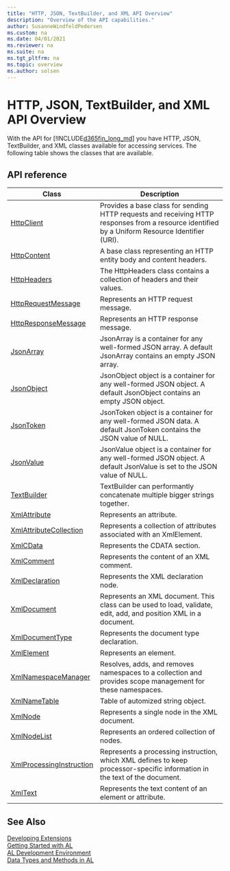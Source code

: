 ```yaml
---
title: "HTTP, JSON, TextBuilder, and XML API Overview"
description: "Overview of the API capabilities."
author: SusanneWindfeldPedersen
ms.custom: na
ms.date: 04/01/2021
ms.reviewer: na
ms.suite: na
ms.tgt_pltfrm: na
ms.topic: overview
ms.author: solsen
---
```


# HTTP, JSON, TextBuilder, and XML API Overview

With the API for [!INCLUDE[d365fin_long_md](includes/d365fin_long_md.md)] you have HTTP, JSON, TextBuilder, and XML classes available for accessing services. The following table shows the classes that are available. 

## API reference

|Class|Description|
|-----|-----------|
|[HttpClient](methods-auto/httpclient/httpclient-data-type.md)|Provides a base class for sending HTTP requests and receiving HTTP responses from a resource identified by a Uniform Resource Identifier (URI).|
|[HttpContent](methods-auto/httpcontent/httpcontent-data-type.md)|A base class representing an HTTP entity body and content headers.|
|[HttpHeaders](methods-auto/httpheaders/httpheaders-data-type.md)|The HttpHeaders class contains a collection of headers and their values.|
|[HttpRequestMessage](methods-auto/httprequestmessage/httprequestmessage-data-type.md)|Represents an HTTP request message.|
|[HttpResponseMessage](methods-auto/httpresponsemessage/httpresponsemessage-data-type.md)|Represents an HTTP response message.|
|[JsonArray](methods-auto/jsonarray/jsonarray-data-type.md)|JsonArray is a container for any well-formed JSON array. A default JsonArray contains an empty JSON array.|
|[JsonObject](methods-auto/jsonobject/jsonobject-data-type.md)|JsonObject object is a container for any well-formed JSON object. A default JsonObject contains an empty JSON object.|
|[JsonToken](methods-auto/jsontoken/jsontoken-data-type.md)|JsonToken object is a container for any well-formed JSON data. A default JsonToken contains the JSON value of NULL.|
|[JsonValue](methods-auto/jsonvalue/jsonvalue-data-type.md)|JsonValue object is a container for any well-formed JSON object. A default JsonValue is set to the JSON value of NULL.|
|[TextBuilder](methods-auto/textbuilder/textbuilder-data-type.md)|TextBuilder can performantly concatenate multiple bigger strings together.|
|[XmlAttribute](methods-auto/xmlattribute/xmlattribute-data-type.md)|Represents an attribute.|
|[XmlAttributeCollection](methods-auto/xmlattributecollection/xmlattributecollection-data-type.md)|Represents a collection of attributes associated with an XmlElement.|
|[XmlCData](methods-auto/xmlcdata/xmlcdata-data-type.md)|Represents the CDATA section.|
|[XmlComment](methods-auto/xmlcomment/xmlcomment-data-type.md)|Represents the content of an XML comment.|
|[XmlDeclaration](methods-auto/xmldeclaration/xmldeclaration-data-type.md)|Represents the XML declaration node.|
|[XmlDocument](methods-auto/xmldocument/xmldocument-data-type.md)|Represents an XML document. This class can be used to load, validate, edit, add, and position XML in a document.|
|[XmlDocumentType](methods-auto/xmldocumenttype/xmldocumenttype-data-type.md)|Represents the document type declaration.|
|[XmlElement](methods-auto/xmlelement/xmlelement-data-type.md)|Represents an element.|
|[XmlNamespaceManager](methods-auto/xmlnamespacemanager/xmlnamespacemanager-data-type.md)|Resolves, adds, and removes namespaces to a collection and provides scope management for these namespaces.|
|[XmlNameTable](methods-auto/xmlnametable/xmlnametable-data-type.md)|Table of automized string object.|
|[XmlNode](methods-auto/xmlnode/xmlnode-data-type.md)|Represents a single node in the XML document.|
|[XmlNodeList](methods-auto/xmlnodelist/xmlnodelist-data-type.md)|Represents an ordered collection of nodes.|
|[XmlProcessingInstruction](methods-auto/xmlprocessinginstruction/xmlprocessinginstruction-data-type.md)|Represents a processing instruction, which XML defines to keep processor-specific information in the text of the document.|
|[XmlText](methods-auto/xmltext/xmltext-data-type.md)|Represents the text content of an element or attribute.|


## See Also

[Developing Extensions](devenv-dev-overview.md)  
[Getting Started with AL](devenv-get-started.md)  
[AL Development Environment](devenv-reference-overview.md)  
[Data Types and Methods in AL](methods-auto/library.md)

